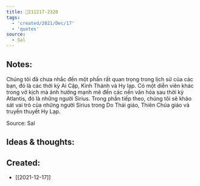 ```yaml
---
title: 💬211217-2320
tags:
  - 'created/2021/Dec/17'
  - 'quotes'
source:
  - Sal
---
```


## Notes:
Chúng tôi đã chưa nhắc đến một phần rất quan trọng trong lịch sử của các bạn, đó là các thời kỳ Ai Cập, Kinh Thánh và Hy lạp. Có một diễn viên khác trong vở kịch mà ảnh hưởng mạnh mẽ đến các nền văn hóa sau thời kỳ Atlantis, đó là những người Sirius. Trong phần tiếp theo, chúng tôi sẽ khảo sát vai trò của những người Sirius trong Do Thái giáo, Thiên Chúa giáo và truyền thuyết Hy Lạp.

Source: Sal

## Ideas & thoughts:
## Created:
- [[2021-12-17]]
